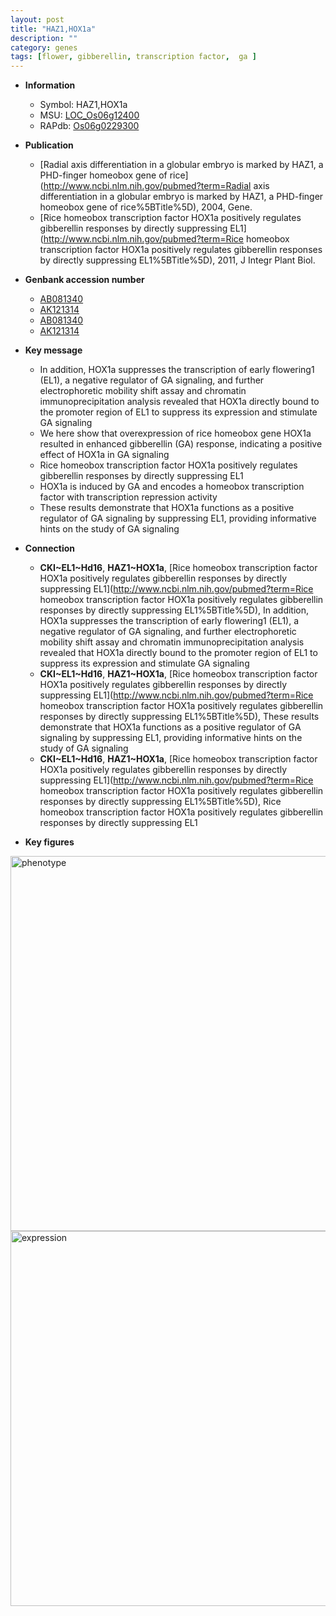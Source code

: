 ```yaml
---
layout: post
title: "HAZ1,HOX1a"
description: ""
category: genes
tags: [flower, gibberellin, transcription factor,  ga ]
---
```


* **Information**  
    + Symbol: HAZ1,HOX1a  
    + MSU: [LOC_Os06g12400](http://rice.plantbiology.msu.edu/cgi-bin/ORF_infopage.cgi?orf=LOC_Os06g12400)  
    + RAPdb: [Os06g0229300](http://rapdb.dna.affrc.go.jp/viewer/gbrowse_details/irgsp1?name=Os06g0229300)  

* **Publication**  
    + [Radial axis differentiation in a globular embryo is marked by HAZ1, a PHD-finger homeobox gene of rice](http://www.ncbi.nlm.nih.gov/pubmed?term=Radial axis differentiation in a globular embryo is marked by HAZ1, a PHD-finger homeobox gene of rice%5BTitle%5D), 2004, Gene.
    + [Rice homeobox transcription factor HOX1a positively regulates gibberellin responses by directly suppressing EL1](http://www.ncbi.nlm.nih.gov/pubmed?term=Rice homeobox transcription factor HOX1a positively regulates gibberellin responses by directly suppressing EL1%5BTitle%5D), 2011, J Integr Plant Biol.

* **Genbank accession number**  
    + [AB081340](http://www.ncbi.nlm.nih.gov/nuccore/AB081340)
    + [AK121314](http://www.ncbi.nlm.nih.gov/nuccore/AK121314)
    + [AB081340](http://www.ncbi.nlm.nih.gov/nuccore/AB081340)
    + [AK121314](http://www.ncbi.nlm.nih.gov/nuccore/AK121314)

* **Key message**  
    + In addition, HOX1a suppresses the transcription of early flowering1 (EL1), a negative regulator of GA signaling, and further electrophoretic mobility shift assay and chromatin immunoprecipitation analysis revealed that HOX1a directly bound to the promoter region of EL1 to suppress its expression and stimulate GA signaling
    + We here show that overexpression of rice homeobox gene HOX1a resulted in enhanced gibberellin (GA) response, indicating a positive effect of HOX1a in GA signaling
    + Rice homeobox transcription factor HOX1a positively regulates gibberellin responses by directly suppressing EL1
    + HOX1a is induced by GA and encodes a homeobox transcription factor with transcription repression activity
    + These results demonstrate that HOX1a functions as a positive regulator of GA signaling by suppressing EL1, providing informative hints on the study of GA signaling

* **Connection**  
    + __CKI~EL1~Hd16__, __HAZ1~HOX1a__, [Rice homeobox transcription factor HOX1a positively regulates gibberellin responses by directly suppressing EL1](http://www.ncbi.nlm.nih.gov/pubmed?term=Rice homeobox transcription factor HOX1a positively regulates gibberellin responses by directly suppressing EL1%5BTitle%5D), In addition, HOX1a suppresses the transcription of early flowering1 (EL1), a negative regulator of GA signaling, and further electrophoretic mobility shift assay and chromatin immunoprecipitation analysis revealed that HOX1a directly bound to the promoter region of EL1 to suppress its expression and stimulate GA signaling
    + __CKI~EL1~Hd16__, __HAZ1~HOX1a__, [Rice homeobox transcription factor HOX1a positively regulates gibberellin responses by directly suppressing EL1](http://www.ncbi.nlm.nih.gov/pubmed?term=Rice homeobox transcription factor HOX1a positively regulates gibberellin responses by directly suppressing EL1%5BTitle%5D), These results demonstrate that HOX1a functions as a positive regulator of GA signaling by suppressing EL1, providing informative hints on the study of GA signaling
    + __CKI~EL1~Hd16__, __HAZ1~HOX1a__, [Rice homeobox transcription factor HOX1a positively regulates gibberellin responses by directly suppressing EL1](http://www.ncbi.nlm.nih.gov/pubmed?term=Rice homeobox transcription factor HOX1a positively regulates gibberellin responses by directly suppressing EL1%5BTitle%5D), Rice homeobox transcription factor HOX1a positively regulates gibberellin responses by directly suppressing EL1

* **Key figures**  
<img src="http://funRiceGenes.github.io/images/HOX1a.pheno.png" alt="phenotype"  style="width: 600px;"/>

<img src="http://funRiceGenes.github.io/images/HOX1a.exp.png" alt="expression"  style="width: 600px;"/>


